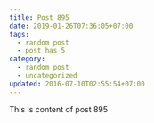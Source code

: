 ```yaml
---
title: Post 895
date: 2019-01-26T07:36:05+07:00
tags:
  - random post
  - post has 5
category:
  - random post
  - uncategorized
updated: 2016-07-10T02:55:54+07:00
---
```

This is content of post 895